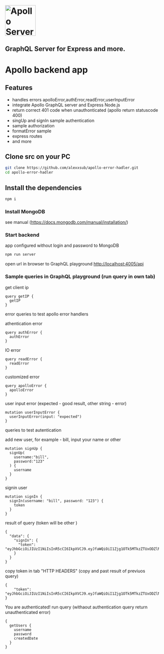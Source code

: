 # <a href='https://www.apollographql.com/'><img src='https://user-images.githubusercontent.com/841294/53402609-b97a2180-39ba-11e9-8100-812bab86357c.png' height='100' alt='Apollo Server'></a>
## GraphQL Server for Express and more.

# Apollo backend app 

## Features

- handles errors  apolloError,authError,readError,userInputError
- integrate Apollo GraphQL server and Express Node.js
- return correct 401 code when unauthonticated (apollo return statuscode 400)
- singUp and signIn sample authentication
- sample authorization
- formatError sample
- express routes
- and more

## Clone src on your PC
```bash
git clone https://github.com/alexxsub/apollo-error-hadler.git
cd apollo-error-hadler
```
## Install the dependencies
```bash
npm i
```
### Install MongoDB

see manual (https://docs.mongodb.com/manual/installation/)  


### Start backend 
app configured without login and password to MongoDB

```bash
npm run server
```
open url in browser to GraphQL playground [http://localhost:4005/api](http://localhost:4005/api)

### Sample queries in GraphQL playground (run query in own tab)
get client ip 

```gql
query getIP {
  getIP
}
```
error queries to test apollo error handlers 

athentication error
```gql
query authError {
  authError
}
```
IO error
```gql
query readError {
  readError
}
```
customized error

```gql
query apolloError {
  apolloError
}
```
user input error (expected - good result, other string - error)
```gql
mutation userInputError {
  userInputError(input: "expected")
}
```

queries to test autentication

add new user, for example - bill, input your name or other
```gql
mutation signUp {
  signUp(
    username:"bill",
    password:"123"
  ) {
    username
  } 
}
```
signin user
```gql
mutation signIn {
  signIn(username: "bill", password: "123") {
    token
  }
}
```
result of query (token will be other )
```gql
{
  "data": {
    "signIn": {
      "token": "eyJhbGciOiJIUzI1NiIsInR5cCI6IkpXVCJ9.eyJfaWQiOiI1Zjg1OTk5MTkzZTUxODZlNWFlMWM4ZmQiLCJ1c2VybmFtZSI6IkJvbmQiLCJpYXQiOjE2MDI1OTExMzUsImV4cCI6MTYwMjY3NzUzNX0.Q1GXKXV2tWf3_xDxdP3HstLcXHRUaLCVNUpdalsmeKA"
    }
  }
}
```

copy token in tab "HTTP HEADERS" (copy and past result of previuos query)
```gql
{
    "token": "eyJhbGciOiJIUzI1NiIsInR5cCI6IkpXVCJ9.eyJfaWQiOiI1Zjg1OTk5MTkzZTUxODZlNWFlMWM4ZmQiLCJ1c2VybmFtZSI6IkJvbmQiLCJpYXQiOjE2MDI1OTExMzUsImV4cCI6MTYwMjY3NzUzNX0.Q1GXKXV2tWf3_xDxdP3HstLcXHRUaLCVNUpdalsmeKA"
}
```
You are authenticated!
run query (withaout authentication query return unauthenticated error)
```gql
{
  getUsers {
    username
    password
    createdDate
  }
}
```
